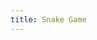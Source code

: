```yaml
---
title: Snake Game
---
```


<canvas id="snake_canvas" width="640" height="640" style="cursor: auto;"></canvas>
<script>
    var Module = {};
    var __cargo_web = {};
    Object.defineProperty( Module, 'canvas', {
        get: function() {
            if( __cargo_web.canvas ) {
                return __cargo_web.canvas;
            }
            __cargo_web.canvas = document.document.getElementById("snake_canvas");
            return canvas;
        }
    });
</script>
<script src="snake.js"></script>
